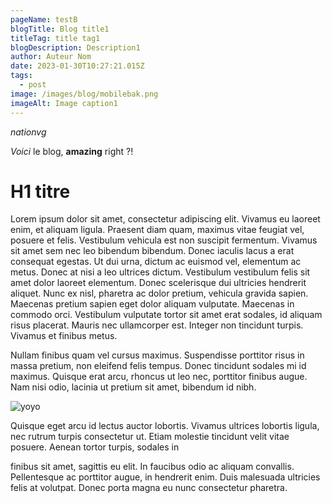 ```yaml
---
pageName: testB
blogTitle: Blog title1
titleTag: title tag1
blogDescription: Description1
author: Auteur Nom
date: 2023-01-30T10:27:21.015Z
tags:
  - post
image: /images/blog/mobilebak.png
imageAlt: Image caption1
---
```

*n﻿ationvg*

*V﻿oici* le blog, **amazing** right ?!

# H﻿1 titre

<!--StartFragment-->

Lorem ipsum dolor sit amet, consectetur adipiscing elit. Vivamus eu laoreet enim, et aliquam ligula. Praesent diam quam, maximus vitae feugiat vel, posuere et felis. Vestibulum vehicula est non suscipit fermentum. Vivamus sit amet sem nec leo bibendum bibendum. Donec iaculis lacus a erat consequat egestas. Ut dui urna, dictum ac euismod vel, elementum ac metus. Donec at nisi a leo ultrices dictum. Vestibulum vestibulum felis sit amet dolor laoreet elementum. Donec scelerisque dui ultricies hendrerit aliquet. Nunc ex nisl, pharetra ac dolor pretium, vehicula gravida sapien. Maecenas pretium sapien eget dolor aliquam vulputate. Maecenas in commodo orci. Vestibulum vulputate tortor sit amet erat sodales, id aliquam risus placerat. Mauris nec ullamcorper est. Integer non tincidunt turpis. Vivamus et finibus metus.

<!--EndFragment-->

<!--StartFragment-->

Nullam finibus quam vel cursus maximus. Suspendisse porttitor risus in massa pretium, non eleifend felis tempus. Donec tincidunt sodales mi id maximus. Quisque erat arcu, rhoncus ut leo nec, porttitor finibus augue. Nam nisi odio, lacinia ut pretium sit amet, bibendum id nibh. 

![](/images/blog/mobilebak.png "yoyo")

Quisque eget arcu id lectus auctor lobortis. Vivamus ultrices lobortis ligula, nec rutrum turpis consectetur ut. Etiam molestie tincidunt velit vitae posuere. Aenean tortor turpis, sodales in 

finibus sit amet, sagittis eu elit. In faucibus odio ac aliquam convallis. Pellentesque ac porttitor augue, in hendrerit enim. Duis malesuada ultricies felis at volutpat. Donec porta magna eu nunc consectetur pharetra.

<!--EndFragment-->